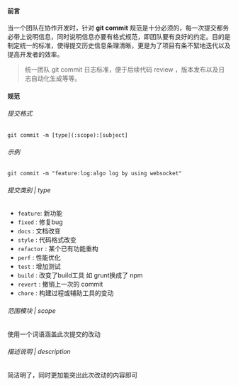 #### 前言

当一个团队在协作开发时，针对 **git commit** 规范是十分必须的，每一次提交都务必带上说明信息，同时说明信息亦要有格式规范，即团队要有良好的约定。目的是制定统一的标准，使得提交历史信息条理清晰，更是为了项目有条不絮地迭代以及提高开发者的效率。

>  统一团队 git commit 日志标准，便于后续代码 review ，版本发布以及日志自动化生成等等。

#### 规范

###### 提交格式

```shell
git commit -m [type](:scope):[subject]
```



###### 示例

```shell
git commit -m "feature:log:algo log by using websocket"
```



###### 提交类别 | type

- `feature`: 新功能
- `fixed` : 修复bug
- `docs` : 文档改变
- `style` : 代码格式改变
- `refactor` : 某个已有功能重构
- `perf` : 性能优化
- `test` : 增加测试
- `build` : 改变了build工具 如 grunt换成了 npm
- `revert` : 撤销上一次的 commit
- `chore` : 构建过程或辅助工具的变动



###### 范围模块 | scope

使用一个词语涵盖此次提交的改动



###### 描述说明 | description

简洁明了，同时更加能突出此次改动的内容即可
